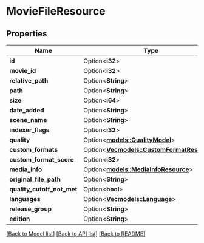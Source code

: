 # MovieFileResource

## Properties

Name | Type | Description | Notes
------------ | ------------- | ------------- | -------------
**id** | Option<**i32**> |  | [optional]
**movie_id** | Option<**i32**> |  | [optional]
**relative_path** | Option<**String**> |  | [optional]
**path** | Option<**String**> |  | [optional]
**size** | Option<**i64**> |  | [optional]
**date_added** | Option<**String**> |  | [optional]
**scene_name** | Option<**String**> |  | [optional]
**indexer_flags** | Option<**i32**> |  | [optional]
**quality** | Option<[**models::QualityModel**](QualityModel.md)> |  | [optional]
**custom_formats** | Option<[**Vec<models::CustomFormatResource>**](CustomFormatResource.md)> |  | [optional]
**custom_format_score** | Option<**i32**> |  | [optional]
**media_info** | Option<[**models::MediaInfoResource**](MediaInfoResource.md)> |  | [optional]
**original_file_path** | Option<**String**> |  | [optional]
**quality_cutoff_not_met** | Option<**bool**> |  | [optional]
**languages** | Option<[**Vec<models::Language>**](Language.md)> |  | [optional]
**release_group** | Option<**String**> |  | [optional]
**edition** | Option<**String**> |  | [optional]

[[Back to Model list]](../README.md#documentation-for-models) [[Back to API list]](../README.md#documentation-for-api-endpoints) [[Back to README]](../README.md)



